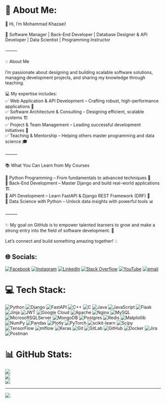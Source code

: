 # 💫 About Me:
👋 Hi, I’m Mohammad Khazaei!<br><br>🚀 Software Manager | Back-End Developer | Database Designer & API Developer | Data Scientist | Programming Instructor<br><br>⸻<br><br>💡 About Me<br><br>I’m passionate about designing and building scalable software solutions, managing development projects, and sharing my knowledge through teaching.<br><br>💻 My expertise includes:<br>✅ Web Application & API Development – Crafting robust, high-performance applications 🚀<br>✅ Software Architecture & Consulting – Designing efficient, scalable systems 🏗️<br>✅ Project & Team Management – Leading successful development initiatives 👥<br>✅ Teaching & Mentorship – Helping others master programming and data science 🎓<br><br>⸻<br><br>📚 What You Can Learn from My Courses<br><br>🎯 Python Programming – From fundamentals to advanced techniques 🐍<br>🎯 Back-End Development – Master Django and build real-world applications 🏗️<br>🎯 API Development – Learn FastAPI & Django REST Framework (DRF) 🔗<br>🎯 Data Science with Python – Unlock data insights with powerful tools 📊<br><br>⸻<br><br>✨ My goal on GitHub is to empower talented learners to grow and make a strong entry into the field of software development. 🚀<br><br>Let’s connect and build something amazing together! 💡


## 🌐 Socials:
[![Facebook](https://img.shields.io/badge/Facebook-%231877F2.svg?logo=Facebook&logoColor=white)](https://facebook.com/share/1K9fBmTebV/) [![Instagram](https://img.shields.io/badge/Instagram-%23E4405F.svg?logo=Instagram&logoColor=white)](https://instagram.com/mkhazaeidev?igsh=Znp6MDgxeW8wYTF1) [![LinkedIn](https://img.shields.io/badge/LinkedIn-%230077B5.svg?logo=linkedin&logoColor=white)](https://linkedin.com/in/mohammad-khazaei-72978a202?utm_source=share&utm_campaign=share_via&utm_content=profile&utm_medium=android_app) [![Stack Overflow](https://img.shields.io/badge/-Stackoverflow-FE7A16?logo=stack-overflow&logoColor=white)](https://stackoverflow.com/users/11775330) [![YouTube](https://img.shields.io/badge/YouTube-%23FF0000.svg?logo=YouTube&logoColor=white)](https://youtube.com/@mkhazaeidev?si=RY-NKR179pUBmT8B) [![email](https://img.shields.io/badge/Email-D14836?logo=gmail&logoColor=white)](mailto:mkhazaei.dev@gmail.com) 

# 💻 Tech Stack:
![Python](https://img.shields.io/badge/python-3670A0?style=for-the-badge&logo=python&logoColor=ffdd54) ![Django](https://img.shields.io/badge/django-%23092E20.svg?style=for-the-badge&logo=django&logoColor=white) ![FastAPI](https://img.shields.io/badge/FastAPI-005571?style=for-the-badge&logo=fastapi) ![C++](https://img.shields.io/badge/c++-%2300599C.svg?style=for-the-badge&logo=c%2B%2B&logoColor=white) ![C](https://img.shields.io/badge/c-%2300599C.svg?style=for-the-badge&logo=c&logoColor=white) ![Java](https://img.shields.io/badge/java-%23ED8B00.svg?style=for-the-badge&logo=openjdk&logoColor=white) ![JavaScript](https://img.shields.io/badge/javascript-%23323330.svg?style=for-the-badge&logo=javascript&logoColor=%23F7DF1E) ![Flask](https://img.shields.io/badge/flask-%23000.svg?style=for-the-badge&logo=flask&logoColor=white) ![Jinja](https://img.shields.io/badge/jinja-white.svg?style=for-the-badge&logo=jinja&logoColor=black) ![JWT](https://img.shields.io/badge/JWT-black?style=for-the-badge&logo=JSON%20web%20tokens) ![Google Cloud](https://img.shields.io/badge/GoogleCloud-%234285F4.svg?style=for-the-badge&logo=google-cloud&logoColor=white) ![Apache](https://img.shields.io/badge/apache-%23D42029.svg?style=for-the-badge&logo=apache&logoColor=white) ![Nginx](https://img.shields.io/badge/nginx-%23009639.svg?style=for-the-badge&logo=nginx&logoColor=white) ![MySQL](https://img.shields.io/badge/mysql-4479A1.svg?style=for-the-badge&logo=mysql&logoColor=white) ![MicrosoftSQLServer](https://img.shields.io/badge/Microsoft%20SQL%20Server-CC2927?style=for-the-badge&logo=microsoft%20sql%20server&logoColor=white) ![MongoDB](https://img.shields.io/badge/MongoDB-%234ea94b.svg?style=for-the-badge&logo=mongodb&logoColor=white) ![Postgres](https://img.shields.io/badge/postgres-%23316192.svg?style=for-the-badge&logo=postgresql&logoColor=white) ![Redis](https://img.shields.io/badge/redis-%23DD0031.svg?style=for-the-badge&logo=redis&logoColor=white) ![Matplotlib](https://img.shields.io/badge/Matplotlib-%23ffffff.svg?style=for-the-badge&logo=Matplotlib&logoColor=black) ![NumPy](https://img.shields.io/badge/numpy-%23013243.svg?style=for-the-badge&logo=numpy&logoColor=white) ![Pandas](https://img.shields.io/badge/pandas-%23150458.svg?style=for-the-badge&logo=pandas&logoColor=white) ![Plotly](https://img.shields.io/badge/Plotly-%233F4F75.svg?style=for-the-badge&logo=plotly&logoColor=white) ![PyTorch](https://img.shields.io/badge/PyTorch-%23EE4C2C.svg?style=for-the-badge&logo=PyTorch&logoColor=white) ![scikit-learn](https://img.shields.io/badge/scikit--learn-%23F7931E.svg?style=for-the-badge&logo=scikit-learn&logoColor=white) ![Scipy](https://img.shields.io/badge/SciPy-%230C55A5.svg?style=for-the-badge&logo=scipy&logoColor=%white) ![TensorFlow](https://img.shields.io/badge/TensorFlow-%23FF6F00.svg?style=for-the-badge&logo=TensorFlow&logoColor=white) ![mlflow](https://img.shields.io/badge/mlflow-%23d9ead3.svg?style=for-the-badge&logo=numpy&logoColor=blue) ![Keras](https://img.shields.io/badge/Keras-%23D00000.svg?style=for-the-badge&logo=Keras&logoColor=white) ![Git](https://img.shields.io/badge/git-%23F05033.svg?style=for-the-badge&logo=git&logoColor=white) ![GitLab](https://img.shields.io/badge/gitlab-%23181717.svg?style=for-the-badge&logo=gitlab&logoColor=white) ![GitHub](https://img.shields.io/badge/github-%23121011.svg?style=for-the-badge&logo=github&logoColor=white) ![Docker](https://img.shields.io/badge/docker-%230db7ed.svg?style=for-the-badge&logo=docker&logoColor=white) ![Jira](https://img.shields.io/badge/jira-%230A0FFF.svg?style=for-the-badge&logo=jira&logoColor=white) ![Postman](https://img.shields.io/badge/Postman-FF6C37?style=for-the-badge&logo=postman&logoColor=white)
# 📊 GitHub Stats:
![](https://github-readme-stats.vercel.app/api?username=mkhazaeidev&theme=dark&hide_border=false&include_all_commits=false&count_private=false)<br/>
![](https://nirzak-streak-stats.vercel.app/?user=mkhazaeidev&theme=dark&hide_border=false)<br/>
![](https://github-readme-stats.vercel.app/api/top-langs/?username=mkhazaeidev&theme=dark&hide_border=false&include_all_commits=false&count_private=false&layout=compact)

---
[![](https://visitcount.itsvg.in/api?id=mkhazaeidev&icon=0&color=0)](https://visitcount.itsvg.in)

<!-- Proudly created with GPRM ( https://gprm.itsvg.in ) -->
